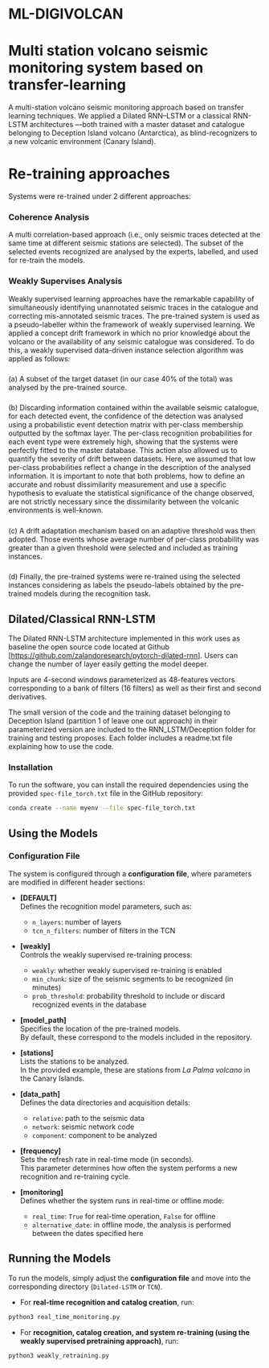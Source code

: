 # ML-DIGIVOLCAN
# Multi station volcano seismic monitoring system based on transfer-learning
A multi-station volcano seismic monitoring approach based on transfer learning techniques. We applied a Dilated RNN–LSTM or a classical RNN-LSTM architectures —both trained with a master dataset and catalogue belonging to Deception Island volcano (Antarctica), as blind-recognizers to a new volcanic environment (Canary Island). 

# Re-training approaches
Systems were re-trained under 2 different approaches: 

### Coherence Analysis
A multi correlation-based approach (i.e., only seismic traces detected at the same time at different seismic stations are selected). The subset of the selected events recognized are analysed by the experts, labelled, and used for re-train the models.

### Weakly Supervises Analysis
Weakly supervised learning approaches have the remarkable capability of simultaneously identifying unannotated seismic traces in the catalogue and correcting mis-annotated seismic traces. The pre-trained system is used as a pseudo-labeller within the framework of weakly supervised learning. We applied a concept drift framework in which no prior knowledge about the volcano or the availability of any seismic catalogue was considered. To do this, a weakly supervised
data-driven instance selection algorithm was applied as follows:
#####
  (a) A subset of the target dataset (in our case 40% of the total) was analysed by the pre-trained source.
#####
  (b) Discarding information contained within the available seismic catalogue, for each detected event, the confidence of the detection was analysed using a probabilistic event detection matrix with per-class membership outputted by the softmax layer. The per-class recognition probabilities for each event type were extremely high, showing that the systems were perfectly fitted to the master database. This action also allowed us to quantify the severity of drift between datasets. Here, we assumed that low per-class probabilities reflect a change in the description of the analysed information. It is important to note that both problems, how to define an accurate and robust dissimilarity measurement and use a specific hypothesis to evaluate
the statistical significance of the change observed, are not strictly necessary since the dissimilarity between the volcanic environments is well-known.
#####
  (c) A drift adaptation mechanism based on an adaptive threshold was then adopted. Those events whose average number of per-class probability was greater than a given threshold were selected and included as training instances.
  #####
  (d) Finally, the pre-trained systems were re-trained using the selected instances considering as labels the pseudo-labels obtained by the pre-trained models during the recognition task.


## Dilated/Classical RNN-LSTM

The Dilated RNN-LSTM architecture implemented in this work uses as baseline the open source code located at Github [https://github.com/zalandoresearch/pytorch-dilated-rnn]. Users can change the number of layer easily getting the model deeper.

Inputs are 4-second windows parameterized as 48-features vectors corresponding to a bank of filters (16 filters) as well as their first and second derivatives.

The small version of the code and the training dataset belonging to Deception Island (partition 1 of leave one out approach) in their parameterized version are included to the RNN_LSTM/Deception folder for training and testing proposes. Each folder includes a readme.txt file explaining how to use the code.

### Installation

To run the software, you can install the required dependencies using the provided `spec-file_torch.txt` file in the GitHub repository:  

```bash
conda create --name myenv --file spec-file_torch.txt
``` 

## Using the Models

### Configuration File
The system is configured through a **configuration file**, where parameters are modified in different header sections:

- **[DEFAULT]**  
  Defines the recognition model parameters, such as:  
  - `n_layers`: number of layers  
  - `tcn_n_filters`: number of filters in the TCN  

- **[weakly]**  
  Controls the weakly supervised re-training process:  
  - `weakly`: whether weakly supervised re-training is enabled  
  - `min_chunk`: size of the seismic segments to be recognized (in minutes)  
  - `prob_threshold`: probability threshold to include or discard recognized events in the database  

- **[model_path]**  
  Specifies the location of the pre-trained models.  
  By default, these correspond to the models included in the repository.  

- **[stations]**  
  Lists the stations to be analyzed.  
  In the provided example, these are stations from *La Palma volcano* in the Canary Islands.  

- **[data_path]**  
  Defines the data directories and acquisition details:  
  - `relative`: path to the seismic data  
  - `network`: seismic network code  
  - `component`: component to be analyzed  

- **[frequency]**  
  Sets the refresh rate in real-time mode (in seconds).  
  This parameter determines how often the system performs a new recognition and re-training cycle.  

- **[monitoring]**  
  Defines whether the system runs in real-time or offline mode:  
  - `real_time`: `True` for real-time operation, `False` for offline  
  - `alternative_date`: in offline mode, the analysis is performed between the dates specified here

## Running the Models

To run the models, simply adjust the **configuration file** and move into the corresponding directory (`Dilated-LSTM` or `TCN`).  

- For **real-time recognition and catalog creation**, run:  

```bash
python3 real_time_monitoring.py
```

- For **recognition, catalog creation, and system re-training (using the weakly supervised pretraining approach)**, run:  

```bash
python3 weakly_retraining.py
```



